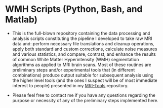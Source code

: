 # WMH Scripts (Python, Bash, and Matlab)
- This is the full-blown repository containing the data processing and analysis scripts constituting the pipeline I developed to take raw MRI data and: perform necessary file translations and cleanup operations, apply both standard and custom corrections, calculate noise measures and various statistics, and compare, contrast, and enhance the results of common White Matter Hyperintensity (WMH) segmentation algorithms as applied to MRI brain scans.  Most of these routines are preliminary steps and/or experimental tools that (in different combinations) produce output suitable for subsequent analysis using the higher level tools (and the ones I suspect will be of most immediate interest to people) presented in my [MRI-Tools](https://github.com/tessiert/MRI-Tools) repository.

- Please feel free to contact me if you have any questions regarding the purpose or necessity of any of the preliminary steps implemented here.

